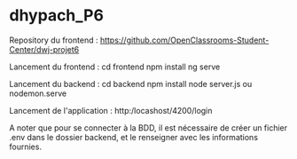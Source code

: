 # dhypach_P6

Repository du frontend :
https://github.com/OpenClassrooms-Student-Center/dwj-projet6

Lancement du frontend :
cd frontend
npm install
ng serve

Lancement du backend :
cd backend
npm install
node server.js ou nodemon.serve

Lancement de l'application :
http:/locashost/4200/login

A noter que pour se connecter à la BDD, il est nécessaire de créer un fichier .env dans le dossier backend, et le renseigner avec les informations fournies.
